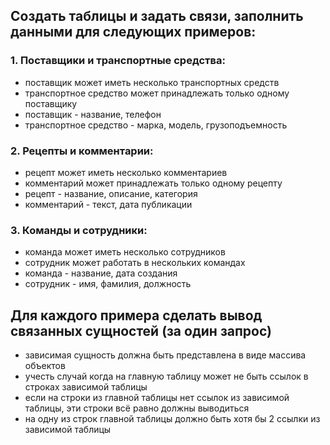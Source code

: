 ## Создать таблицы и задать связи, заполнить данными для следующих примеров:

### 1. Поставщики и транспортные средства:
 - поставщик может иметь несколько транспортных средств
 - транспортное средство может принадлежать только одному поставщику
 - поставщик - название, телефон
 - транспортное средство - марка, модель, грузоподъемность

### 2. Рецепты и комментарии:
- рецепт может иметь несколько комментариев
- комментарий может принадлежать только одному рецепту
- рецепт - название, описание, категория
- комментарий - текст, дата публикации

### 3. Команды и сотрудники:
- команда может иметь несколько сотрудников
- сотрудник может работать в нескольких командах
- команда - название, дата создания
- сотрудник - имя, фамилия, должность

## Для каждого примера сделать вывод связанных сущностей (за один запрос)
- зависимая сущность должна быть представлена в виде массива объектов
- учесть случай когда на главную таблицу может не быть ссылок в строках зависимой таблицы
- если на строки из главной таблицы нет ссылок из зависимой таблицы, эти строки всё равно должны выводиться
- на одну из строк главной таблицы должно быть хотя бы 2 ссылки из зависимой таблицы
